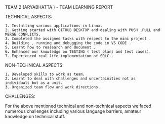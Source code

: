 TEAM 2 (ARYABHATTA ) - TEAM LEARNING REPORT

TECHNICAL ASPECTS: 

    1. Installing various applications in Linux.
    2. Getting started with GITHUB DESKTOP and dealing with PUSH ,PULL and MERGE CONFLICTS.
    3. Completed the assigned tasks with respect to the mini project .
    4. Building , running and debugging the code in VS CODE .
    5. Learnt how to reasearch and document .
    6. Enhanced our knowledge on TESTING ( test plans and test cases).
    7. Experienced real life implementation of SDLC .


NON-TECHNICAL ASPECTS:

    1. Developed skills to work as team.
    2. Learnt to deal with challenges and uncertainities not as individuals but as a unit.
    3. Organized team flow and work directions.


CHALLENGES:

For the above mentioned technical and non-technical aspects we faced numerous challenges including various language barriers, amateur knowledge on technical stuff.
